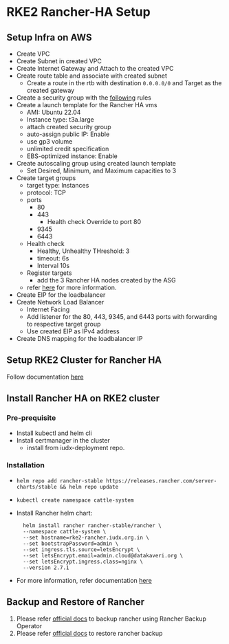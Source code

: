 # RKE2 Rancher-HA Setup

## Setup Infra on AWS
- Create VPC
- Create Subnet in created VPC
- Create Internet Gateway and Attach to the created VPC
- Create route table and associate with created subnet
	- Create a route in the rtb with destination `0.0.0.0/0` and Target as the created gateway
- Create a security group with the [following](https://ranchermanager.docs.rancher.com/getting-started/installation-and-upgrade/installation-requirements/port-requirements#ports-for-rancher-server-nodes-on-rke2) rules
- Create a launch template for the Rancher HA vms
	- AMI: Ubuntu 22.04
    - Instance type: t3a.large
    - attach created security group
    - auto-assign public IP: Enable
    - use gp3 volume
    - unlimited credit specification
    - EBS-optimized instance: Enable
- Create autoscaling group using created launch template
	- Set Desired, Minimum, and Maximum capacities to 3
- Create target groups
	- target type: Instances
    - protocol: TCP
    - ports
    	- 80
        - 443
        	- Health check Override to port 80
        - 9345
        - 6443
    - Health check
    	- Healthy, Unhealthy THreshold: 3
    	- timeout: 6s
        - Interval 10s
	- Register targets
    	- add the 3 Rancher HA nodes created by the ASG
    - refer [here](https://ranchermanager.docs.rancher.com/how-to-guides/new-user-guides/infrastructure-setup/amazon-elb-load-balancer#1-create-target-groups) for more information.
- Create EIP for the loadbalancer
- Create Network Load Balancer
	- Internet Facing
    - Add listener for the 80, 443, 9345, and 6443 ports with forwarding to respective target group
	- Use created EIP as IPv4 address
- Create DNS mapping for the loadbalancer IP

## Setup RKE2 Cluster for Rancher HA 
Follow documentation [here](https://ranchermanager.docs.rancher.com/how-to-guides/new-user-guides/kubernetes-cluster-setup/rke2-for-rancher)

## Install Rancher HA on RKE2 cluster
### Pre-prequisite
- Install kubectl and helm cli
- Install certmanager in the cluster
	- install from iudx-deployment repo.
### Installation

- `helm repo add rancher-stable https://releases.rancher.com/server-charts/stable && helm repo update`
- `kubectl create namespace cattle-system`
- Install Rancher helm chart:
  ```
    helm install rancher rancher-stable/rancher \
    --namespace cattle-system \
    --set hostname=rke2-rancher.iudx.org.in \
    --set bootstrapPassword=admin \
    --set ingress.tls.source=letsEncrypt \
    --set letsEncrypt.email=admin.cloud@datakaveri.org \
    --set letsEncrypt.ingress.class=nginx \
    --version 2.7.1
  ```

- For more information, refer documentation [here](https://ranchermanager.docs.rancher.com/pages-for-subheaders/install-upgrade-on-a-kubernetes-cluster)

## Backup and Restore of Rancher
1. Please refer [official docs](https://ranchermanager.docs.rancher.com/how-to-guides/new-user-guides/backup-restore-and-disaster-recovery/back-up-rancher) to backup rancher using Rancher Backup Operator
2.  Please refer [official docs](https://ranchermanager.docs.rancher.com/how-to-guides/new-user-guides/backup-restore-and-disaster-recovery/restore-rancher) to restore rancher backup
